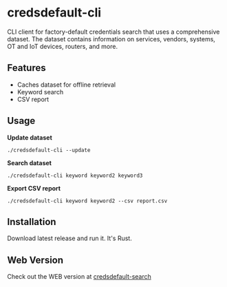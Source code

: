 # credsdefault-cli
CLI client for factory-default credentials search that uses a comprehensive dataset. The dataset contains information on services, vendors, systems, OT and IoT devices, routers, and more.

## Features
- Caches dataset for offline retrieval
- Keyword search
- CSV report

## Usage
**Update dataset**
```
./credsdefault-cli --update
```

**Search dataset**
```
./credsdefault-cli keyword keyword2 keyword3
```

**Export CSV report**
```
./credsdefault-cli keyword keyword2 --csv report.csv
```

## Installation
Download latest release and run it. It's Rust.

## Web Version
Check out the WEB version at [credsdefault-search](https://github.com/krystianbajno/credsdefault-search)
